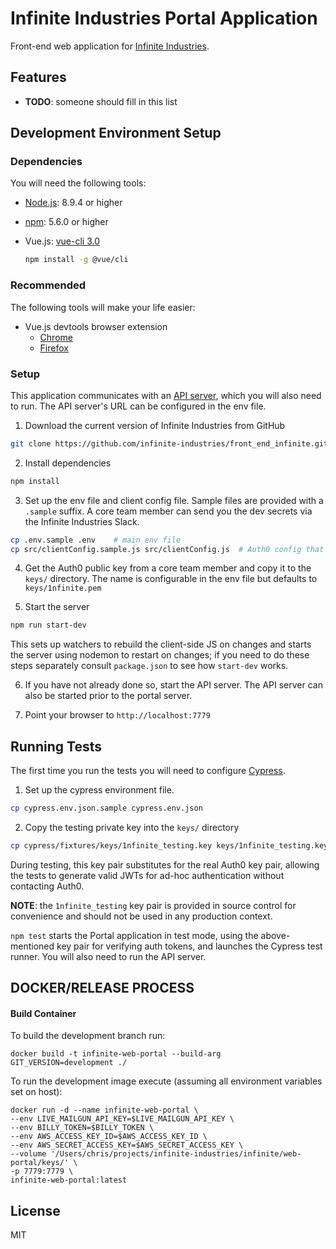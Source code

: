 # Infinite Industries Portal Application

Front-end web application for [Infinite Industries](https://infinite.industries).

## Features

- **TODO**: someone should fill in this list

## Development Environment Setup

### Dependencies

You will need the following tools:

- [Node.js](https://nodejs.org/en/): 8.9.4 or higher
- [npm](https://www.npmjs.com/get-npm): 5.6.0 or higher
- Vue.js: [vue-cli 3.0](https://github.com/vuejs/vue-cli)

  ```bash
  npm install -g @vue/cli
  ```

### Recommended

The following tools will make your life easier:

- Vue.js devtools browser extension
  - [Chrome](https://chrome.google.com/webstore/detail/vuejs-devtools/nhdogjmejiglipccpnnnanhbledajbpd)
  - [Firefox](https://addons.mozilla.org/en-US/firefox/addon/vue-js-devtools/)

### Setup

This application communicates with an [API server](https://github.com/infinite-industries/infinite), which you will also need to run. The API server's URL can be configured in the env file.

1. Download the current version of Infinite Industries from GitHub

  ```bash
  git clone https://github.com/infinite-industries/front_end_infinite.git
  ```

2. Install dependencies

  ```bash
  npm install
  ```

3. Set up the env file and client config file. Sample files are provided with a `.sample` suffix. A core team member can send you the dev secrets via the Infinite Industries Slack.

 ```bash
 cp .env.sample .env    # main env file
 cp src/clientConfig.sample.js src/clientConfig.js  # Auth0 config that needs to be included in the JS bundle
 ```

4. Get the Auth0 public key from a core team member and copy it to the `keys/` directory. The name is configurable in the env file but defaults to `keys/1nfinite.pem`

5. Start the server

  ```bash
  npm run start-dev
  ```

  This sets up watchers to rebuild the client-side JS on changes and starts the server using nodemon to restart on changes; if you need to do these steps separately consult `package.json` to see how `start-dev` works.

6. If you have not already done so, start the API server. The API server can also be started prior to the portal server.

7. Point your browser to `http://localhost:7779`

## Running Tests

The first time you run the tests you will need to configure [Cypress](https://cypress.io).

1. Set up the cypress environment file.

  ```bash
  cp cypress.env.json.sample cypress.env.json
  ```

2. Copy the testing private key into the `keys/` directory

  ```bash
  cp cypress/fixtures/keys/1nfinite_testing.key keys/1nfinite_testing.key
  ```

During testing, this key pair substitutes for the real Auth0 key pair, allowing the tests to generate valid JWTs for ad-hoc authentication without contacting Auth0.

**NOTE**: the `1nfinite_testing` key pair is provided in source control for convenience and should not be used in any production context.

`npm test` starts the Portal application in test mode, using the above-mentioned key pair for verifying auth tokens, and launches the Cypress test runner. You will also need to run the API server.

## DOCKER/RELEASE PROCESS

#### Build Container

To build the development branch run:

`docker build -t infinite-web-portal --build-arg GIT_VERSION=development ./`

To run the development image execute (assuming all environment variables set on host):

```
docker run -d --name infinite-web-portal \
--env LIVE_MAILGUN_API_KEY=$LIVE_MAILGUN_API_KEY \
--env BILLY_TOKEN=$BILLY_TOKEN \
--env AWS_ACCESS_KEY_ID=$AWS_ACCESS_KEY_ID \
--env AWS_SECRET_ACCESS_KEY=$AWS_SECRET_ACCESS_KEY \
--volume '/Users/chris/projects/infinite-industries/infinite/web-portal/keys/' \
-p 7779:7779 \
infinite-web-portal:latest
```

## License

MIT
